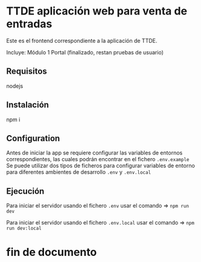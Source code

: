 # TTDE aplicación web para venta de entradas

Este es el frontend correspondiente a la aplicación de TTDE.

Incluye:
Módulo 1 Portal (finalizado, restan pruebas de usuario)

## Requisitos
nodejs

## Instalación
npm i

## Configuration
Antes de iniciar la app se requiere configurar las variables de entornos correspondientes, las cuales podrán encontrar en el fichero `.env.example` Se puede utilizar dos tipos de ficheros para configurar variables de entorno para diferentes ambientes de desarrollo `.env` y `.env.local`

## Ejecución
Para iniciar el servidor usando el fichero `.env` usar el comando => `npm run dev`

Para iniciar el servidor usando el fichero `.env.local` usar el comando => `npm run dev:local`

# fin de documento